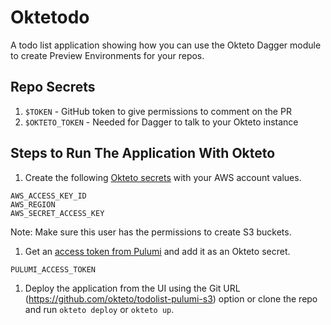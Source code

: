 # Oktetodo

A todo list application showing how you can use the Okteto Dagger module to create Preview Environments for your repos.

## Repo Secrets

1. `$TOKEN` - GitHub token to give permissions to comment on the PR
1. `$OKTETO_TOKEN` - Needed for Dagger to talk to your Okteto instance

## Steps to Run The Application With Okteto

1. Create the following [Okteto secrets](https://www.okteto.com/docs/cloud/secrets/) with your AWS account values.
```
AWS_ACCESS_KEY_ID
AWS_REGION
AWS_SECRET_ACCESS_KEY
```
Note: Make sure this user has the permissions to create S3 buckets.


1. Get an [access token from Pulumi](https://www.pulumi.com/docs/pulumi-cloud/access-management/access-tokens/#creating-personal-access-tokens) and add it as an Okteto secret.
```
PULUMI_ACCESS_TOKEN
```


1. Deploy the application from the UI using the Git URL (https://github.com/okteto/todolist-pulumi-s3) option or clone the repo and run `okteto deploy` or `okteto up`.
